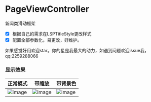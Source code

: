 # PageViewController
新闻类滑动框架

- [x] 根据自己的需求在LSPTitleStyle更改样式
- [x] 配置全部参数化，易更改，好维护。

如果感觉好用欢迎star。你的星是我最大的动力，如遇到问题欢迎issue我，qq:2259288066

### 显示效果

| 正常模式 | 带缩放 | 带背景色 |
| ---- | ---- | ---- |
|![image](https://github.com/MrLSPBoy/PageViewController/blob/master/Untitled.gif)| ![image](https://github.com/MrLSPBoy/PageViewController/blob/master/Untitled1.gif)| ![image](https://github.com/MrLSPBoy/PageViewController/blob/master/Untitled2.gif)|


